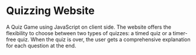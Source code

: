 # Quizzing Website
A Quiz Game using JavaScript on client side. The website offers the flexibility to choose between two types of quizzes: a timed quiz or a timer-free quiz. When the quiz is over, the user gets a comprehensive explanation for each question at the end.
